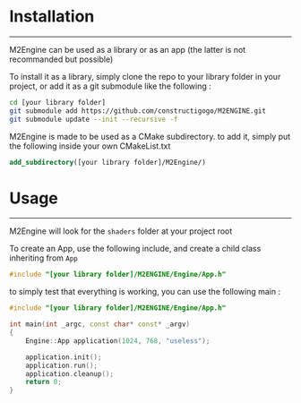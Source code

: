 # Installation 

--- 
M2Engine can be used as a library or as an app (the latter is not recommanded but possible)

To install it as a library, simply clone the repo to your library folder in your project, or add it as a git submodule like the following :
```bash
cd [your library folder]
git submodule add https://github.com/constructigogo/M2ENGINE.git
git submodule update --init --recursive -f
```

M2Engine is made to be used as a CMake subdirectory.
to add it, simply put the following inside your own CMakeList.txt
```cmake
add_subdirectory([your library folder]/M2Engine/)
```

# Usage

---
M2Engine will look for the `shaders` folder at your project root

To create an App, use the following include, and create a child class inheriting from `App`
```cpp
#include "[your library folder]/M2ENGINE/Engine/App.h"
```

to simply test that everything is working, you can use the following main : 
```cpp
#include "[your library folder]/M2ENGINE/Engine/App.h"

int main(int _argc, const char* const* _argv)
{
    Engine::App application(1024, 768, "useless");

    application.init();
    application.run();
    application.cleanup();
    return 0;
}
```


